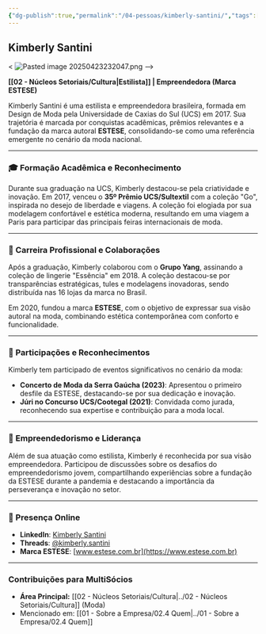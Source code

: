 ```yaml
---
{"dg-publish":true,"permalink":"/04-pessoas/kimberly-santini/","tags":["person","profile","cultura","moda","design","empreendedor"]}
---
```


## Kimberly Santini

< ![Pasted image 20250423232047.png](/img/user/Pasted%20image%2020250423232047.png) -->

**[[02 - Núcleos Setoriais/Cultura\|Estilista]] | Empreendedora (Marca ESTESE)**

Kimberly Santini é uma estilista e empreendedora brasileira, formada em Design de Moda pela Universidade de Caxias do Sul (UCS) em 2017. Sua trajetória é marcada por conquistas acadêmicas, prêmios relevantes e a fundação da marca autoral **ESTESE**, consolidando-se como uma referência emergente no cenário da moda nacional.

---

### 🎓 Formação Acadêmica e Reconhecimento

Durante sua graduação na UCS, Kimberly destacou-se pela criatividade e inovação. Em 2017, venceu o **35º Prêmio UCS/Sultextil** com a coleção "Go", inspirada no desejo de liberdade e viagens. A coleção foi elogiada por sua modelagem confortável e estética moderna, resultando em uma viagem a Paris para participar das principais feiras internacionais de moda.

---

### 👗 Carreira Profissional e Colaborações

Após a graduação, Kimberly colaborou com o **Grupo Yang**, assinando a coleção de lingerie "Essência" em 2018. A coleção destacou-se por transparências estratégicas, tules e modelagens inovadoras, sendo distribuída nas 16 lojas da marca no Brasil.

Em 2020, fundou a marca **ESTESE**, com o objetivo de expressar sua visão autoral na moda, combinando estética contemporânea com conforto e funcionalidade.

---

### 🌟 Participações e Reconhecimentos

Kimberly tem participado de eventos significativos no cenário da moda:

*   **Concerto de Moda da Serra Gaúcha (2023)**: Apresentou o primeiro desfile da ESTESE, destacando-se por sua dedicação e inovação.
*   **Júri no Concurso UCS/Cootegal (2021)**: Convidada como jurada, reconhecendo sua expertise e contribuição para a moda local.

---

### 💼 Empreendedorismo e Liderança

Além de sua atuação como estilista, Kimberly é reconhecida por sua visão empreendedora. Participou de discussões sobre os desafios do empreendedorismo jovem, compartilhando experiências sobre a fundação da ESTESE durante a pandemia e destacando a importância da perseverança e inovação no setor.

---

### 📱 Presença Online

*   **LinkedIn**: [Kimberly Santini](https://br.linkedin.com/in/kimberly-santini-6b80352a6)
*   **Threads**: [@kimberly.santini](https://www.threads.net/@kimberly.santini)
*   **Marca ESTESE**: [www.estese.com.br](https://www.estese.com.br)

---

### Contribuições para MultiSócios
*   **Área Principal:** [[02 - Núcleos Setoriais/Cultura\|../02 - Núcleos Setoriais/Cultura]] (Moda)
*   Mencionado em: [[01 - Sobre a Empresa/02.4 Quem\|../01 - Sobre a Empresa/02.4 Quem]] 